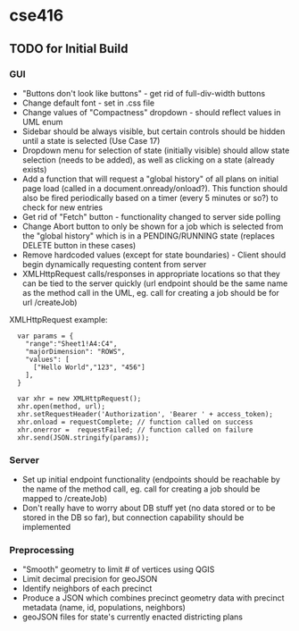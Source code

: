 # cse416

## TODO for Initial Build

### GUI
* "Buttons don't look like buttons" - get rid of full-div-width buttons
* Change default font - set in .css file
* Change values of "Compactness" dropdown - should reflect values in UML enum
* Sidebar should be always visible, but certain controls should be hidden until a state is selected (Use Case 17)
* Dropdown menu for selection of state (initially visible) should allow state selection (needs to be added), as well as clicking on a state (already exists)
* Add a function that will request a "global history" of all plans on initial page load (called in a document.onready/onload?). This function should also be fired periodically based on a timer (every 5 minutes or so?) to check for new entries
* Get rid of "Fetch" button - functionality changed to server side polling
* Change Abort button to only be shown for a job which is selected from the "global history" which is in a PENDING/RUNNING state (replaces DELETE button in these cases)
* Remove hardcoded values (except for state boundaries) - Client should begin dynamically requesting content from server
* XMLHttpRequest calls/responses in appropriate locations so that they can be tied to the server quickly
  (url endpoint should be the same name as the method call in the UML, eg. call for creating a job should be for url /createJob)
  
XMLHttpRequest example:
```
  var params = {
    "range":"Sheet1!A4:C4",
    "majorDimension": "ROWS",
    "values": [
      ["Hello World","123", "456"]
    ],
  }
  
  var xhr = new XMLHttpRequest();
  xhr.open(method, url);
  xhr.setRequestHeader('Authorization', 'Bearer ' + access_token);
  xhr.onload = requestComplete; // function called on success
  xhr.onerror =  requestFailed; // function called on failure
  xhr.send(JSON.stringify(params));
  ```
  
### Server
* Set up initial endpoint functionality (endpoints should be reachable by the name of the method call, eg. call for creating a job should be mapped to /createJob)
* Don't really have to worry about DB stuff yet (no data stored or to be stored in the DB so far), but connection capability should be implemented

### Preprocessing
* "Smooth" geometry to limit # of vertices using QGIS
* Limit decimal precision for geoJSON
* Identify neighbors of each precinct
* Produce a JSON which combines precinct geometry data with precinct metadata (name, id, populations, neighbors)
* geoJSON files for state's currently enacted districting plans
